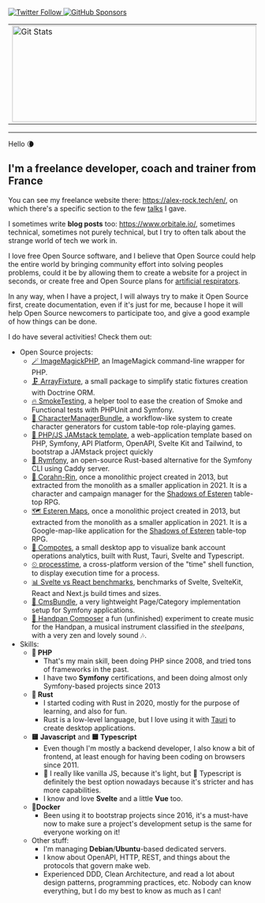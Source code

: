 <p>
  <a href="https://twitter.com/pierstoval">
    <img alt="Twitter Follow" src="https://img.shields.io/twitter/follow/pierstoval?style=for-the-badge">
  </a>

  <a href="https://github.com/sponsors/pierstoval">
    <img alt="GitHub Sponsors" src="https://img.shields.io/static/v1?label=Sponsor&message=%E2%9D%A4&logo=GitHub&style=for-the-badge">
  </a>
</p>

<table>
  <tr>
    <td>
      <a href="https://github.com/pierstoval"><img width="495" height="195" alt="Git Stats" src="https://github-readme-stats.vercel.app/api?username=pierstoval&show_icons=true&theme=tokyonight" /></a>
    </td>
    <td>
      <img width="317" height="195" src="https://github-readme-stats.vercel.app/api/top-langs/?username=pierstoval&theme=tokyonight&layout=compact&langs_count=10" alt="pierstoval" />
    </td>
  </tr>
</table>

<hr style="display:block;">

Hello 🌘

## I'm a freelance developer, coach and trainer from France

You can see my freelance website there: https://alex-rock.tech/en/, on which there's a specific section to the few [talks](https://alex-rock.tech/en/talks) I gave.

I sometimes write **blog posts** too: https://www.orbitale.io/, sometimes technical, sometimes not purely technical, but I try to often talk about the strange world of tech we work in.

I love free Open Source software, and I believe that Open Source could help the entire world by bringing community effort into solving peoples problems, could it be by allowing them to create a website for a project in seconds, or create free and Open Source plans for [artificial respirators](https://makair.life/).

In any way, when I have a project, I will always try to make it Open Source first, create documentation, even if it's just for me, because I hope it will help Open Source newcomers to participate too, and give a good example of how things can be done.

I do have several activities! Check them out:

* Open Source projects:
    * [🪄 ImageMagickPHP](https://github.com/Orbitale/ImageMagickPHP), an ImageMagick command-line wrapper for PHP.
    * [🗜 ArrayFixture](https://github.com/Orbitale/ArrayFixture), a small package to simplify static fixtures creation with Doctrine ORM.
    * [🔥 SmokeTesting](https://github.com/Pierstoval/SmokeTesting), a helper tool to ease the creation of Smoke and Functional tests with PHPUnit and Symfony.
    * [🎲 CharacterManagerBundle](https://github.com/Pierstoval/CharacterManagerBundle), a workflow-like system to create character generators for custom table-top role-playing games.
    * [🚀 PHP/JS JAMstack template](https://github.com/Pierstoval/php-js-boilerplate), a web-application template based on PHP, Symfony, API Platform, OpenAPI, Svelte Kit and Tailwind, to bootstrap a JAMstack project quickly
    * [🦀 Rymfony](https://github.com/Orbitale/Rymfony), an open-source Rust-based alternative for the Symfony CLI using Caddy server.
    * [🌳 Corahn-Rin](https://github.com/Pierstoval/CorahnRin), once a monolithic project created in 2013, but extracted from the monolith as a smaller application in 2021. It is a character and campaign manager for the [Shadows of Esteren](https://portal.esteren.org/en) table-top RPG.
    * [🗺 Esteren Maps](https://github.com/Pierstoval/EsterenMaps), once a monolithic project created in 2013, but extracted from the monolith as a smaller application in 2021. It is a Google-map-like application for the [Shadows of Esteren](https://portal.esteren.org/en) table-top RPG.
    * [🍎 Compotes](https://github.com/Orbitale/Compotes/tree/rewrite), a small desktop app to visualize bank account operations analytics, built with Rust, Tauri, Svelte and Typescript.
    * [⏲ processtime](https://github.com/Orbitale/processtime), a cross-platform version of the "time" shell function, to display execution time for a process.
    * [📊 Svelte vs React benchmarks](https://github.com/Pierstoval/helloworlds-react-svelte), benchmarks of Svelte, SvelteKit, React and Next.js build times and sizes.
    * [📄 CmsBundle](https://github.com/Orbitale/CmsBundle), a very lightweight Page/Category implementation setup for Symfony applications.
    * [🎵 Handpan Composer](https://github.com/Pierstoval/handpan-svelte) a fun (unfinished) experiment to create music for the Handpan, a musical instrument classified in the _steelpans_, with a very zen and lovely sound 🎶.
* Skills:
  * **🐘 PHP**
    * That's my main skill, been doing PHP since 2008, and tried tons of frameworks in the past.
    * I have two **Symfony** certifications, and been doing almost only Symfony-based projects since 2013
  * **🦀 Rust**
    * I started coding with Rust in 2020, mostly for the purpose of learning, and also for fun.
    * Rust is a low-level language, but I love using it with [Tauri](https://tauri.app) to create desktop applications.
  * **🟨 Javascript** and **🟦 Typescript**
    * Even though I'm mostly a backend developer, I also know a bit of frontend, at least enough for having been coding on browsers since 2011.
    * 🍦 I really like vanilla JS, because it's light, but 🔵 Typescript is definitely the best option nowadays because it's stricter and has more capabilities.
    * I know and love **Svelte** and a little **Vue** too.
  * **🐳Docker**
    * Been using it to bootstrap projects since 2016, it's a must-have now to make sure a project's development setup is the same for everyone working on it!
  * Other stuff:
    * I'm managing **Debian**/**Ubuntu**-based dedicated servers.
    * I know about OpenAPI, HTTP, REST, and things about the protocols that govern make web.
    * Experienced DDD, Clean Architecture, and read a lot about design patterns, programming practices, etc. Nobody can know everything, but I do my best to know as much as I can!

